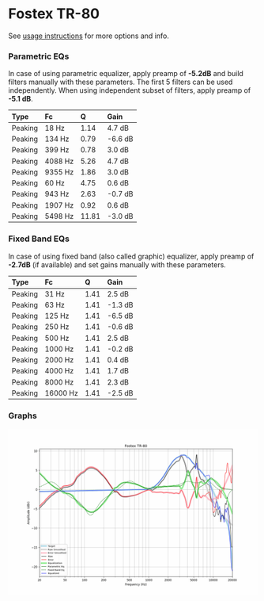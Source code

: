 # Fostex TR-80
See [usage instructions](https://github.com/jaakkopasanen/AutoEq#usage) for more options and info.

### Parametric EQs
In case of using parametric equalizer, apply preamp of **-5.2dB** and build filters manually
with these parameters. The first 5 filters can be used independently.
When using independent subset of filters, apply preamp of **-5.1 dB**.

| Type    | Fc      |     Q | Gain    |
|:--------|:--------|:------|:--------|
| Peaking | 18 Hz   |  1.14 | 4.7 dB  |
| Peaking | 134 Hz  |  0.79 | -6.6 dB |
| Peaking | 399 Hz  |  0.78 | 3.0 dB  |
| Peaking | 4088 Hz |  5.26 | 4.7 dB  |
| Peaking | 9355 Hz |  1.86 | 3.0 dB  |
| Peaking | 60 Hz   |  4.75 | 0.6 dB  |
| Peaking | 943 Hz  |  2.63 | -0.7 dB |
| Peaking | 1907 Hz |  0.92 | 0.6 dB  |
| Peaking | 5498 Hz | 11.81 | -3.0 dB |

### Fixed Band EQs
In case of using fixed band (also called graphic) equalizer, apply preamp of **-2.7dB**
(if available) and set gains manually with these parameters.

| Type    | Fc       |    Q | Gain    |
|:--------|:---------|:-----|:--------|
| Peaking | 31 Hz    | 1.41 | 2.5 dB  |
| Peaking | 63 Hz    | 1.41 | -1.3 dB |
| Peaking | 125 Hz   | 1.41 | -6.5 dB |
| Peaking | 250 Hz   | 1.41 | -0.6 dB |
| Peaking | 500 Hz   | 1.41 | 2.5 dB  |
| Peaking | 1000 Hz  | 1.41 | -0.2 dB |
| Peaking | 2000 Hz  | 1.41 | 0.4 dB  |
| Peaking | 4000 Hz  | 1.41 | 1.7 dB  |
| Peaking | 8000 Hz  | 1.41 | 2.3 dB  |
| Peaking | 16000 Hz | 1.41 | -2.5 dB |

### Graphs
![](./Fostex%20TR-80.png)
